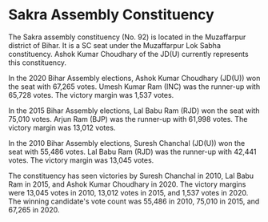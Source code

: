# Sakra Assembly Constituency

The Sakra assembly constituency (No. 92) is located in the Muzaffarpur district of Bihar. It is a SC seat under the Muzaffarpur Lok Sabha constituency. Ashok Kumar Choudhary of the JD(U) currently represents this constituency.

In the 2020 Bihar Assembly elections, Ashok Kumar Choudhary (JD(U)) won the seat with 67,265 votes. Umesh Kumar Ram (INC) was the runner-up with 65,728 votes. The victory margin was 1,537 votes.

In the 2015 Bihar Assembly elections, Lal Babu Ram (RJD) won the seat with 75,010 votes. Arjun Ram (BJP) was the runner-up with 61,998 votes. The victory margin was 13,012 votes.

In the 2010 Bihar Assembly elections, Suresh Chanchal (JD(U)) won the seat with 55,486 votes. Lal Babu Ram (RJD) was the runner-up with 42,441 votes. The victory margin was 13,045 votes.

The constituency has seen victories by Suresh Chanchal in 2010, Lal Babu Ram in 2015, and Ashok Kumar Choudhary in 2020. The victory margins were 13,045 votes in 2010, 13,012 votes in 2015, and 1,537 votes in 2020. The winning candidate's vote count was 55,486 in 2010, 75,010 in 2015, and 67,265 in 2020.

